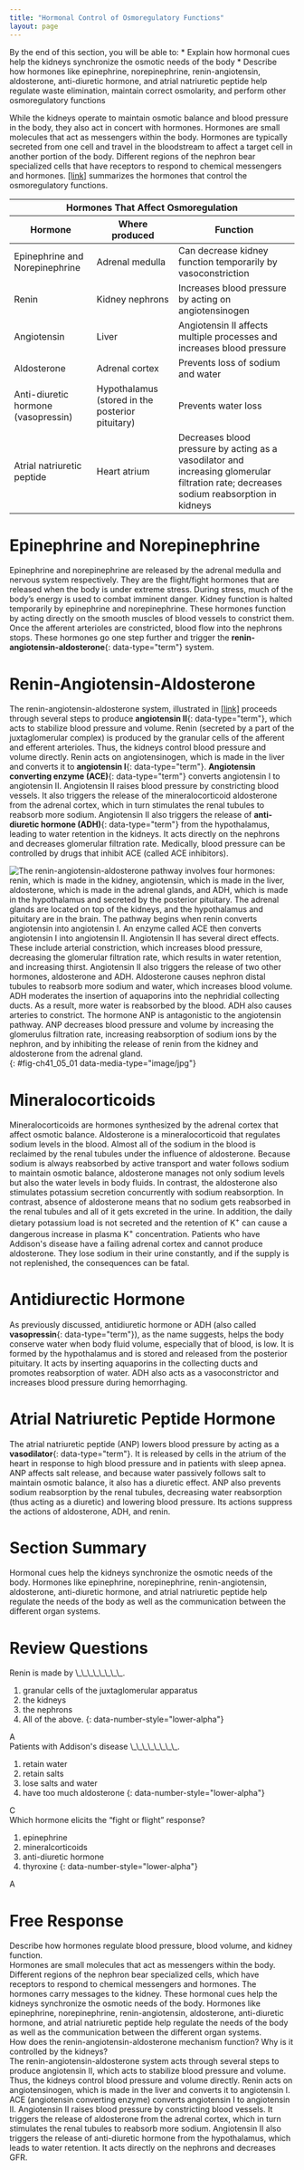 ```yaml
---
title: "Hormonal Control of Osmoregulatory Functions"
layout: page
---
```



<div data-type="abstract" markdown="1">
By the end of this section, you will be able to:
* Explain how hormonal cues help the kidneys synchronize the osmotic needs of the body
* Describe how hormones like epinephrine, norepinephrine, renin-angiotensin, aldosterone, anti-diuretic hormone, and atrial natriuretic peptide help regulate waste elimination, maintain correct osmolarity, and perform other osmoregulatory functions

</div>

While the kidneys operate to maintain osmotic balance and blood pressure in the body, they also act in concert with hormones. Hormones are small molecules that act as messengers within the body. Hormones are typically secreted from one cell and travel in the bloodstream to affect a target cell in another portion of the body. Different regions of the nephron bear specialized cells that have receptors to respond to chemical messengers and hormones. [\[link\]](#tab-ch41_05_01) summarizes the hormones that control the osmoregulatory functions.

<table id="tab-ch41_05_01" summary="Hormones that control osmoregulatory functions"><thead>
<tr>
<th colspan="3">Hormones That Affect Osmoregulation</th>
</tr>
<tr>
<th>Hormone</th>
<th>Where produced</th>
<th>Function</th>
</tr>
</thead><tbody>
<tr>
<td>Epinephrine and Norepinephrine</td>
<td>Adrenal medulla</td>
<td>Can decrease kidney function temporarily by vasoconstriction</td>
</tr>
<tr>
<td>Renin</td>
<td>Kidney nephrons</td>
<td>Increases blood pressure by acting on angiotensinogen</td>
</tr>
<tr>
<td>Angiotensin</td>
<td>Liver</td>
<td>Angiotensin II affects multiple processes and increases blood pressure</td>
</tr>
<tr>
<td>Aldosterone</td>
<td>Adrenal cortex</td>
<td>Prevents loss of sodium and water</td>
</tr>
<tr>
<td>Anti-diuretic hormone (vasopressin)</td>
<td>Hypothalamus (stored in the posterior pituitary)</td>
<td>Prevents water loss</td>
</tr>
<tr>
<td>Atrial natriuretic peptide</td>
<td>Heart atrium</td>
<td>Decreases blood pressure by acting as a vasodilator and increasing glomerular filtration rate; decreases sodium reabsorption in kidneys</td>
</tr>
</tbody></table>

# Epinephrine and Norepinephrine

Epinephrine and norepinephrine are released by the adrenal medulla and nervous system respectively. They are the flight/fight hormones that are released when the body is under extreme stress. During stress, much of the body’s energy is used to combat imminent danger. Kidney function is halted temporarily by epinephrine and norepinephrine. These hormones function by acting directly on the smooth muscles of blood vessels to constrict them. Once the afferent arterioles are constricted, blood flow into the nephrons stops. These hormones go one step further and trigger the **renin-angiotensin-aldosterone**{: data-type="term"} system.

# Renin-Angiotensin-Aldosterone

The renin-angiotensin-aldosterone system, illustrated in [\[link\]](#fig-ch41_05_01) proceeds through several steps to produce **angiotensin II**{: data-type="term"}, which acts to stabilize blood pressure and volume. Renin (secreted by a part of the juxtaglomerular complex) is produced by the granular cells of the afferent and efferent arterioles. Thus, the kidneys control blood pressure and volume directly. Renin acts on angiotensinogen, which is made in the liver and converts it to **angiotensin I**{: data-type="term"}. **Angiotensin converting enzyme (ACE)**{: data-type="term"} converts angiotensin I to angiotensin II. Angiotensin II raises blood pressure by constricting blood vessels. It also triggers the release of the mineralocorticoid aldosterone from the adrenal cortex, which in turn stimulates the renal tubules to reabsorb more sodium. Angiotensin II also triggers the release of **anti-diuretic hormone (ADH)**{: data-type="term"} from the hypothalamus, leading to water retention in the kidneys. It acts directly on the nephrons and decreases glomerular filtration rate. Medically, blood pressure can be controlled by drugs that inhibit ACE (called ACE inhibitors).

![The renin-angiotensin-aldosterone pathway involves four hormones: renin, which is made in the kidney, angiotensin, which is made in the liver, aldosterone, which is made in the adrenal glands, and ADH, which is made in the hypothalamus and secreted by the posterior pituitary. The adrenal glands are located on top of the kidneys, and the hypothalamus and pituitary are in the brain. The pathway begins when renin converts angiotensin into angiotensin I. An enzyme called ACE then converts angiotensin I into angiotensin II. Angiotensin II has several direct effects. These include arterial constriction, which increases blood pressure, decreasing the glomerular filtration rate, which results in water retention, and increasing thirst. Angiotensin II also triggers the release of two other hormones, aldosterone and ADH. Aldosterone causes nephron distal tubules to reabsorb more sodium and water, which increases blood volume. ADH moderates the insertion of aquaporins into the nephridial collecting ducts. As a result, more water is reabsorbed by the blood. ADH also causes arteries to constrict. The hormone ANP is antagonistic to the angiotensin pathway. ANP decreases blood pressure and volume by increasing the glomerulus filtration rate, increasing reabsorption of sodium ions by the nephron, and by inhibiting the release of renin from the kidney and aldosterone from the adrenal gland.](../resources/Figure_41_05_01.jpg "The renin-angiotensin-aldosterone system increases blood pressure and volume. The hormone ANP has antagonistic effects. (credit: modification of work by Mikael H&#xE4;ggstr&#xF6;m)"){: #fig-ch41_05_01 data-media-type="image/jpg"}

# Mineralocorticoids

Mineralocorticoids are hormones synthesized by the adrenal cortex that affect osmotic balance. Aldosterone is a mineralocorticoid that regulates sodium levels in the blood. Almost all of the sodium in the blood is reclaimed by the renal tubules under the influence of aldosterone. Because sodium is always reabsorbed by active transport and water follows sodium to maintain osmotic balance, aldosterone manages not only sodium levels but also the water levels in body fluids. In contrast, the aldosterone also stimulates potassium secretion concurrently with sodium reabsorption. In contrast, absence of aldosterone means that no sodium gets reabsorbed in the renal tubules and all of it gets excreted in the urine. In addition, the daily dietary potassium load is not secreted and the retention of K<sup>+</sup> can cause a dangerous increase in plasma K<sup>+</sup> concentration. Patients who have Addison\'s disease have a failing adrenal cortex and cannot produce aldosterone. They lose sodium in their urine constantly, and if the supply is not replenished, the consequences can be fatal.

# Antidiurectic Hormone

As previously discussed, antidiuretic hormone or ADH (also called **vasopressin**{: data-type="term"}), as the name suggests, helps the body conserve water when body fluid volume, especially that of blood, is low. It is formed by the hypothalamus and is stored and released from the posterior pituitary. It acts by inserting aquaporins in the collecting ducts and promotes reabsorption of water. ADH also acts as a vasoconstrictor and increases blood pressure during hemorrhaging.

# Atrial Natriuretic Peptide Hormone

The atrial natriuretic peptide (ANP) lowers blood pressure by acting as a **vasodilator**{: data-type="term"}. It is released by cells in the atrium of the heart in response to high blood pressure and in patients with sleep apnea. ANP affects salt release, and because water passively follows salt to maintain osmotic balance, it also has a diuretic effect. ANP also prevents sodium reabsorption by the renal tubules, decreasing water reabsorption (thus acting as a diuretic) and lowering blood pressure. Its actions suppress the actions of aldosterone, ADH, and renin.

# Section Summary

Hormonal cues help the kidneys synchronize the osmotic needs of the body. Hormones like epinephrine, norepinephrine, renin-angiotensin, aldosterone, anti-diuretic hormone, and atrial natriuretic peptide help regulate the needs of the body as well as the communication between the different organ systems.

# Review Questions

<div data-type="exercise">
<div data-type="problem" markdown="1">
Renin is made by \_\_\_\_\_\_\_\_.

1.  granular cells of the juxtaglomerular apparatus
2.  the kidneys
3.  the nephrons
4.  All of the above.
{: data-number-style="lower-alpha"}

</div>
<div data-type="solution" markdown="1">
A

</div>
</div>

<div data-type="exercise">
<div data-type="problem" markdown="1">
Patients with Addison's disease \_\_\_\_\_\_\_\_.

1.  retain water
2.  retain salts
3.  lose salts and water
4.  have too much aldosterone
{: data-number-style="lower-alpha"}

</div>
<div data-type="solution" markdown="1">
C

</div>
</div>

<div data-type="exercise">
<div data-type="problem" markdown="1">
Which hormone elicits the “fight or flight” response?

1.  epinephrine
2.  mineralcorticoids
3.  anti-diuretic hormone
4.  thyroxine
{: data-number-style="lower-alpha"}

</div>
<div data-type="solution" markdown="1">
A

</div>
</div>

# Free Response

<div data-type="exercise">
<div data-type="problem" markdown="1">
Describe how hormones regulate blood pressure, blood volume, and kidney function.

</div>
<div data-type="solution" markdown="1">
Hormones are small molecules that act as messengers within the body. Different regions of the nephron bear specialized cells, which have receptors to respond to chemical messengers and hormones. The hormones carry messages to the kidney. These hormonal cues help the kidneys synchronize the osmotic needs of the body. Hormones like epinephrine, norepinephrine, renin-angiotensin, aldosterone, anti-diuretic hormone, and atrial natriuretic peptide help regulate the needs of the body as well as the communication between the different organ systems.

</div>
</div>

<div data-type="exercise">
<div data-type="problem" markdown="1">
How does the renin-angiotensin-aldosterone mechanism function? Why is it controlled by the kidneys?

</div>
<div data-type="solution" markdown="1">
The renin-angiotensin-aldosterone system acts through several steps to produce angiotensin II, which acts to stabilize blood pressure and volume. Thus, the kidneys control blood pressure and volume directly. Renin acts on angiotensinogen, which is made in the liver and converts it to angiotensin I. ACE (angiotensin converting enzyme) converts angiotensin I to angiotensin II. Angiotensin II raises blood pressure by constricting blood vessels. It triggers the release of aldosterone from the adrenal cortex, which in turn stimulates the renal tubules to reabsorb more sodium. Angiotensin II also triggers the release of anti-diuretic hormone from the hypothalamus, which leads to water retention. It acts directly on the nephrons and decreases GFR.

</div>
</div>

